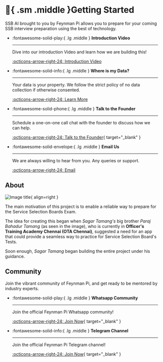 # :rocket:{ .sm .middle }Getting Started

SSB AI brought to you by Feynman Pi allows you to prepare for your coming SSB interview preparation using the best of technology.

<div class="grid cards" markdown>

-   :fontawesome-solid-play:{ .lg .middle } __Introduction Video__

    ---

    Dive into our introduction Video and learn how we are building this!

    [:octicons-arrow-right-24: Introduction Video](#)

-   :fontawesome-solid-info:{ .lg .middle } __Where is my Data?__

    ---

    Your data is your property. We follow the strict policy of no data collection if otherwise consented.

    [:octicons-arrow-right-24: Learn More](page3#collection-of-your-information)

-   :fontawesome-solid-phone:{ .lg .middle } __Talk to the Founder__

    ---

    Schedule a one-on-one call chat with the founder to discuss how we can help.

    [:octicons-arrow-right-24: Talk to the Founder](https://cal.com/sagar-tamang/feynman-pi){ target="_blank" }

-   :fontawesome-solid-envelope:{ .lg .middle } __Email Us__

    ---

    We are always willing to hear from you. Any queries or support.

    [:octicons-arrow-right-24: Email](mailto:cs22bcagn033@kazirangauniversity.in)

</div>


<!-- ## Project layout

```
mkdocs.yml    # The configuration file.
docs/
    index.md  # The documentation homepage.
    ...       # Other markdown pages, images and other files.
```

``` 
import abc

def abc:
    print("Something")
```

``` py linenums="1" hl_lines="3"
import abc

def abc:
    print("Something")
``` -->

## About

![Image title](https://raw.githubusercontent.com/SAGAR-TAMANG/ssb-docs/master/img/paraj_headshot2.jpg){ align=right }

The main motivation of this project is to enable a reliable way to prepare for the Service Selection Boards Exam.

The idea for creating this began when _Sagar Tamang's_ big brother _Paraj Bahadur Tamang_ (as seen in the image), who is currently in __Officer's Training Academy Chennai (OTA Chennai)__, suggested a need for an app that could provide a seamless way to practice for Service Selection Board's Tests. 

Soon enough, _Sagar Tamang_ began building the entire project under his guidance.

## Community

Join the vibrant community of Feynman Pi, and get ready to be mentored by industry experts.

<div class="grid cards" markdown>

-   :fontawesome-solid-play:{ .lg .middle } __Whatsapp Community__

    ---

    Join the official Feynman Pi Whatsapp community!

    [:octicons-arrow-right-24: Join Now](https://tally.so/r/w5dZ5o){ target="_blank" }

-   :fontawesome-solid-info:{ .lg .middle } __Telegram Channel__

    ---

    Join the official Feynman Pi Telegram channel!

    [:octicons-arrow-right-24: Join Now](https://tally.so/r/w5dZ5o){ target="_blank" }

</div>

